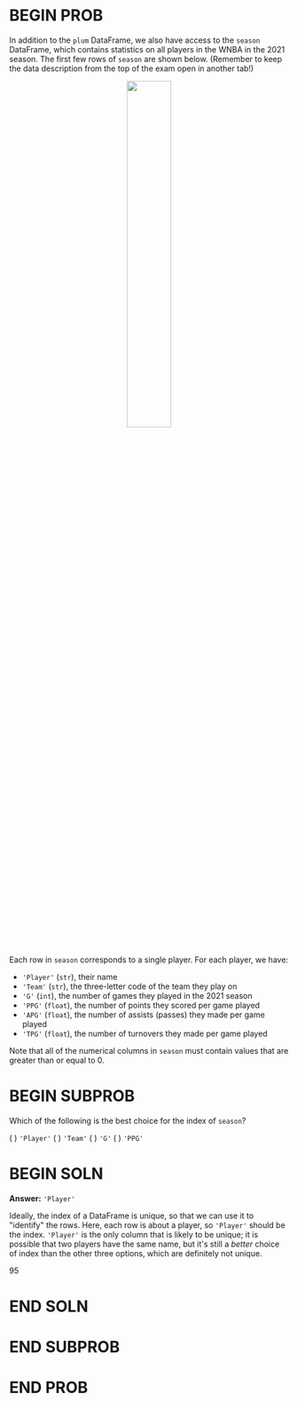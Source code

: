 # BEGIN PROB

In addition to the `plum` DataFrame, we also have access to the `season` DataFrame, which contains statistics on all players in the WNBA in the 2021 season. The first few rows of `season` are shown below. (Remember to keep the data description from the top of the exam open in another tab!)

<center><img src='../assets/images/wi22-final/seasons.png' width=40%></center>

Each row in `season` corresponds to a single player. For each player, we have:
- `'Player'` (`str`), their name
- `'Team'` (`str`), the three-letter code of the team they play on
- `'G'` (`int`), the number of games they played in the 2021 season
- `'PPG'` (`float`), the number of points they scored per game played
- `'APG'` (`float`), the number of assists (passes) they made per game played
- `'TPG'` (`float`), the number of turnovers they made per game played

Note that all of the numerical columns in `season` must contain values that are greater than or equal to 0.

# BEGIN SUBPROB

Which of the following is the best choice for the index of `season`?

( ) `'Player'`
( ) `'Team'`
( ) `'G'`
( ) `'PPG'`

# BEGIN SOLN

**Answer:** `'Player'`

Ideally, the index of a DataFrame is unique, so that we can use it to "identify" the rows. Here, each row is about a player, so `'Player'` should be the index. `'Player'` is the only column that is likely to be unique; it is possible that two players have the same name, but it's still a _better_ choice of index than the other three options, which are definitely not unique.

<average>95</average>

# END SOLN

# END SUBPROB

# END PROB